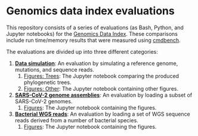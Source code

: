 # Genomics data index evaluations

This repository consists of a series of evaluations (as Bash, Python, and Jupyter notebooks) for the [Genomics Data Index][]. These comparisons include run time/memory results that were measured using [cmdbench][].

The evaluations are divided up into three different categories:

1. **[Data simulation](evaluations/simulation)**: An evaluation by simulating a reference genome, mutations, and sequence reads.
   1. [Figures: Trees](evaluations/simulation/6-compare-trees.ipynb): The Jupyter notebook comparing the produced phylogenetic trees.
   2. [Figures: Other](evaluations/simulation/7-comparing-results.ipynb): The Jupyter notebook containing other figures.
2. **[SARS-CoV-2 genome assemblies](sars-cov-2)**: An evaluation by loading a subset of SARS-CoV-2 genomes.
   1. [Figures](evaluations/sars-cov-2/5-compare-results.ipynb): The Jupyter notebook containing the figures.
3. **[Bacterial WGS reads](reads)**: An evaluation by loading a set of WGS sequence reads derived from a number of bacterial species.
   1. [Figures](evaluations/reads/6-compare-results.ipynb): The Jupyter notebook containing the figures.

[Genomics Data Index]: https://github.com/apetkau/genomics-data-index
[cmdbench]: https://github.com/manzik/cmdbench
